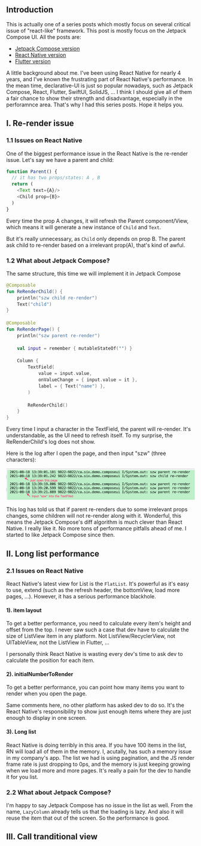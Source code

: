 ## Introduction

This is actually one of a series posts which mostly focus on several critical issue of "react-like" framework. This post is mostly focus on the Jetpack Compose UI. All the posts are:
* [Jetpack Compose version](https://github.com/songzhw/songzhw.github.io/blob/master/and_archi/2021-08-31-compose-issues.md)
* [React Native version](https://github.com/songzhw/songzhw.github.io/blob/master/react/2021-09-11-rn-issues.md)
* [Flutter version](https://github.com/songzhw/songzhw.github.io/blob/master/flutter/2021-10-01-flutter-issues.md)

A little background about me. I've been using React Native for nearly 4 years, and I've known the frustrating part of React Native's performance. In the mean time, declarative-UI is just so popular nowadays, such as Jetpack Compose, React, Flutter, SwiftUI, SolidJS, ... I think I should give all of them a fair chance to show their strength and disadvantage, especially in the perforamnce area. That's why I had this series posts. Hope it helps you.


## I. Re-render issue

### 1.1 Issues on React Native
One of the biggest performance issue in the React Native is the re-render issue. Let's say we have a parent and child:

```javascript
function Parent() {
  // it has two props/states: A , B
  return (
    <Text text={A}/>
    <Child prop={B}>
  )
}
```

Every time the prop A changes, it will refresh the Parent component/View, which means it will generate a new instance of `Child` and `Text`. 

But it's really unnecessary, as `Child` only depends on prop B. The parent ask child to re-render based on a irrelevant prop(A), that's kind of awful. 

### 1.2 What about Jetpack Compose?
The same structure, this time we will implement it in Jetpack Compose

```kotlin
@Composable
fun ReRenderChild() {
    println("szw child re-render")
    Text("child")
}

@Composable
fun ReRenderPage() {
    println("szw parent re-render")

    val input = remember { mutableStateOf("") }

    Column {
        TextField(
            value = input.value,
            onValueChange = { input.value = it },
            label = { Text("name") },
        )

        ReRenderChild()
    }
}
```

Every time I input a character in the TextField, the parent will re-render. It's understandable, as the UI need to refresh itself. To my surprise, the ReRenderChild's log does not show. 

Here is the log after I open the page, and then input "szw" (three characters):

![image](../imgs/20210831-jcp-parent-child-rerender.png)

This log has told us that if parent re-renders due to some irrelevant props changes, some children will not re-render along with it. 
Wonderful, this means the Jetpack Compose's diff algorithm is much clever than React Native. I really like it. No more tons of performance pitfalls ahead of me. I started to like Jetpack Compose since then.

## II. Long list performance

### 2.1 Issues on React Native
React Native's latest view for List is the `FlatList`. It's powerful as it's easy to use, extend (such as the refresh header, the bottomView, load more pages, ...). However, it has a serious performance blackhole. 

#### 1). item layout
To get a better performance, you need to calculate every item's height and offset from the top. I never saw such a case that dev have to calculate the size of ListView item in any platform. Not ListView/RecyclerView, not UITableView, not the ListView in Flutter, ... 

I personally think React Native is wasting every dev's time to ask dev to calculate the position for each item. 

#### 2). initialNumberToRender
To get a better performance, you can point how many items you want to render when you open the page. 

Same comments here, no other platform has asked dev to do so. It's the React Native's responsibility to show just enough items where they are just enough to display in one screen. 

#### 3). Long list
React Native is doing terribly in this area. If you have 100 items in the list, RN will load all of them in the memory. I, acutally, has such a memory issue in my company's app. The list we had is using pagination, and the JS render frame rate is just dropping to 0ps, and the memory is just keeping growing when we load more and more pages. It's really a pain for the dev to handle it for you list. 



### 2.2 What about Jetpack Compose?
I'm happy to say Jetpack Compose has no issue in the list as well. From the name, `LazyColumn` already tells us that the loading is lazy. And also it will reuse the item that out of the screen. So the performance is good.


## III. Call tranditional view